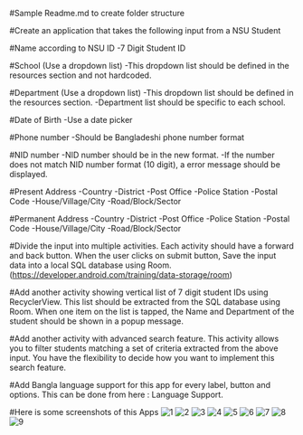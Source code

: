 #Sample Readme.md to create folder structure 


#Create an application that takes the following input from a NSU Student


#Name according to NSU ID
-7 Digit Student ID


#School (Use a dropdown list)
-This dropdown list should be defined in the resources section and not hardcoded. 


#Department (Use a dropdown list)
-This dropdown list should be defined in the resources section.
-Department list should be specific to each school.


#Date of Birth
-Use a date picker


#Phone number
-Should be Bangladeshi phone number format


#NID number
-NID number should be in the new format.
-If the number does not match NID number format (10 digit), a error message should be displayed.


#Present Address
-Country
-District
-Post Office
-Police Station
-Postal Code
-House/Village/City
-Road/Block/Sector  


#Permanent Address
-Country
-District
-Post Office
-Police Station
-Postal Code
-House/Village/City
-Road/Block/Sector


#Divide the input into multiple activities. Each activity should have a forward and back button. When the user clicks on submit button, Save the input data into a local SQL database using Room. (https://developer.android.com/training/data-storage/room)


#Add another activity showing vertical list of 7 digit student IDs using RecyclerView. This list should be extracted from the SQL database using Room. When one item on the list is tapped, the Name and Department of the student should be shown in a popup message.


#Add another activity with advanced search feature. This activity allows you to filter students matching a set of criteria extracted from the above input. You have the flexibility to decide how you want to implement this search feature. 


#Add Bangla language support for this app for every label, button and options. This can be done from here : Language Support.

#Here is some screenshots of this Apps
![1](https://user-images.githubusercontent.com/58458609/115421472-ceab0d80-a21d-11eb-9348-ba00f8a590ea.png)
![2](https://user-images.githubusercontent.com/58458609/115421609-eb474580-a21d-11eb-90e4-1417efb9094a.png)
![3](https://user-images.githubusercontent.com/58458609/115421619-ed110900-a21d-11eb-9c58-b6f92f636e27.png)
![4](https://user-images.githubusercontent.com/58458609/115421622-ee423600-a21d-11eb-8217-3ad3deb0d222.png)
![5](https://user-images.githubusercontent.com/58458609/115421629-eedacc80-a21d-11eb-8146-853fbb66eff2.png)
![6](https://user-images.githubusercontent.com/58458609/115421633-ef736300-a21d-11eb-80f0-e284404f9b46.png)
![7](https://user-images.githubusercontent.com/58458609/115421636-f00bf980-a21d-11eb-92ad-579fb04190a8.png)
![8](https://user-images.githubusercontent.com/58458609/115421639-f0a49000-a21d-11eb-8d7c-6b84f204f4fa.png)
![9](https://user-images.githubusercontent.com/58458609/115421643-f13d2680-a21d-11eb-9b10-9d48bfdc1bb7.png)



